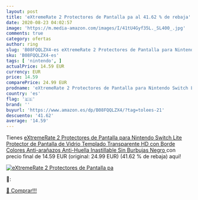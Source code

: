 ```yaml
---
layout: post
title: 'eXtremeRate 2 Protectores de Pantalla pa al 41.62 % de rebaja'
date: 2020-08-23 04:02:57
image: 'https://m.media-amazon.com/images/I/41tU4Gyf35L._SL400_.jpg'
comments: true
category: ofertas
author: ring
slug: 'B08FQQLZX4-es eXtremeRate 2 Protectores de Pantalla para Nintendo Switch...'
sku: 'B08FQQLZX4-es'
tags: [ 'nintendo', ]
actualPrice: 14.59 EUR
currency: EUR
price: 14.59
comparePrice: 24.99 EUR
prodname: 'eXtremeRate 2 Protectores de Pantalla para Nintendo Switch Lite Protector de Pantalla de Vidrio Templado Transparente HD con Borde Colores Anti-arañazos Anti-Huella Inastillable Sin Burbujas Negro '
country: 'es'
flag: '🇪🇸'
brand: ''
buyurl: 'https://www.amazon.es/dp/B08FQQLZX4/?tag=tolees-21'
descuento: '41.62'
average: '14.59'
---
```


Tienes [eXtremeRate 2 Protectores de Pantalla para Nintendo Switch Lite Protector de Pantalla de Vidrio Templado Transparente HD con Borde Colores Anti-arañazos Anti-Huella Inastillable Sin Burbujas Negro ](https://www.amazon.es/dp/B08FQQLZX4/?tag=tolees-21) con precio final de  14.59 EUR (original: 24.99 EUR) (41.62 %  de rebaja) aqui!

[![eXtremeRate 2 Protectores de Pantalla pa](https://m.media-amazon.com/images/I/41tU4Gyf35L._SL400_.jpg)](https://www.amazon.es/dp/B08FQQLZX4/?tag=tolees-21)

🔎:


[🛒 Comprar!!!](https://www.amazon.es/dp/B08FQQLZX4/?tag=tolees-21)
